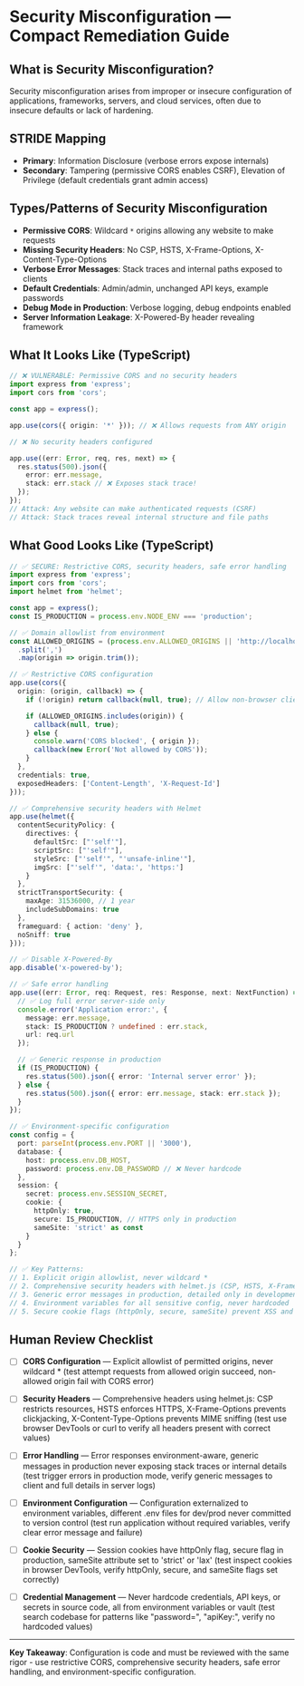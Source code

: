 # Security Misconfiguration — Compact Remediation Guide

## What is Security Misconfiguration?

Security misconfiguration arises from improper or insecure configuration of applications, frameworks, servers, and cloud services, often due to insecure defaults or lack of hardening.

## STRIDE Mapping

- **Primary**: Information Disclosure (verbose errors expose internals)
- **Secondary**: Tampering (permissive CORS enables CSRF), Elevation of Privilege (default credentials grant admin access)

## Types/Patterns of Security Misconfiguration

- **Permissive CORS**: Wildcard `*` origins allowing any website to make requests
- **Missing Security Headers**: No CSP, HSTS, X-Frame-Options, X-Content-Type-Options
- **Verbose Error Messages**: Stack traces and internal paths exposed to clients
- **Default Credentials**: Admin/admin, unchanged API keys, example passwords
- **Debug Mode in Production**: Verbose logging, debug endpoints enabled
- **Server Information Leakage**: X-Powered-By header revealing framework

## What It Looks Like (TypeScript)

```typescript
// ❌ VULNERABLE: Permissive CORS and no security headers
import express from 'express';
import cors from 'cors';

const app = express();

app.use(cors({ origin: '*' })); // ❌ Allows requests from ANY origin

// ❌ No security headers configured

app.use((err: Error, req, res, next) => {
  res.status(500).json({
    error: err.message,
    stack: err.stack // ❌ Exposes stack trace!
  });
});
// Attack: Any website can make authenticated requests (CSRF)
// Attack: Stack traces reveal internal structure and file paths
```

## What Good Looks Like (TypeScript)

```typescript
// ✅ SECURE: Restrictive CORS, security headers, safe error handling
import express from 'express';
import cors from 'cors';
import helmet from 'helmet';

const app = express();
const IS_PRODUCTION = process.env.NODE_ENV === 'production';

// ✅ Domain allowlist from environment
const ALLOWED_ORIGINS = (process.env.ALLOWED_ORIGINS || 'http://localhost:3000')
  .split(',')
  .map(origin => origin.trim());

// ✅ Restrictive CORS configuration
app.use(cors({
  origin: (origin, callback) => {
    if (!origin) return callback(null, true); // Allow non-browser clients

    if (ALLOWED_ORIGINS.includes(origin)) {
      callback(null, true);
    } else {
      console.warn('CORS blocked', { origin });
      callback(new Error('Not allowed by CORS'));
    }
  },
  credentials: true,
  exposedHeaders: ['Content-Length', 'X-Request-Id']
}));

// ✅ Comprehensive security headers with Helmet
app.use(helmet({
  contentSecurityPolicy: {
    directives: {
      defaultSrc: ["'self'"],
      scriptSrc: ["'self'"],
      styleSrc: ["'self'", "'unsafe-inline'"],
      imgSrc: ["'self'", 'data:', 'https:']
    }
  },
  strictTransportSecurity: {
    maxAge: 31536000, // 1 year
    includeSubDomains: true
  },
  frameguard: { action: 'deny' },
  noSniff: true
}));

// ✅ Disable X-Powered-By
app.disable('x-powered-by');

// ✅ Safe error handling
app.use((err: Error, req: Request, res: Response, next: NextFunction) => {
  // ✅ Log full error server-side only
  console.error('Application error:', {
    message: err.message,
    stack: IS_PRODUCTION ? undefined : err.stack,
    url: req.url
  });

  // ✅ Generic response in production
  if (IS_PRODUCTION) {
    res.status(500).json({ error: 'Internal server error' });
  } else {
    res.status(500).json({ error: err.message, stack: err.stack });
  }
});

// ✅ Environment-specific configuration
const config = {
  port: parseInt(process.env.PORT || '3000'),
  database: {
    host: process.env.DB_HOST,
    password: process.env.DB_PASSWORD // ❌ Never hardcode
  },
  session: {
    secret: process.env.SESSION_SECRET,
    cookie: {
      httpOnly: true,
      secure: IS_PRODUCTION, // HTTPS only in production
      sameSite: 'strict' as const
    }
  }
};

// ✅ Key Patterns:
// 1. Explicit origin allowlist, never wildcard *
// 2. Comprehensive security headers with helmet.js (CSP, HSTS, X-Frame-Options)
// 3. Generic error messages in production, detailed only in development
// 4. Environment variables for all sensitive config, never hardcoded
// 5. Secure cookie flags (httpOnly, secure, sameSite) prevent XSS and CSRF
```

## Human Review Checklist

- [ ] **CORS Configuration** — Explicit allowlist of permitted origins, never wildcard * (test attempt requests from allowed origin succeed, non-allowed origin fail with CORS error)

- [ ] **Security Headers** — Comprehensive headers using helmet.js: CSP restricts resources, HSTS enforces HTTPS, X-Frame-Options prevents clickjacking, X-Content-Type-Options prevents MIME sniffing (test use browser DevTools or curl to verify all headers present with correct values)

- [ ] **Error Handling** — Error responses environment-aware, generic messages in production never exposing stack traces or internal details (test trigger errors in production mode, verify generic messages to client and full details in server logs)

- [ ] **Environment Configuration** — Configuration externalized to environment variables, different .env files for dev/prod never committed to version control (test run application without required variables, verify clear error message and failure)

- [ ] **Cookie Security** — Session cookies have httpOnly flag, secure flag in production, sameSite attribute set to 'strict' or 'lax' (test inspect cookies in browser DevTools, verify httpOnly, secure, and sameSite flags set correctly)

- [ ] **Credential Management** — Never hardcode credentials, API keys, or secrets in source code, all from environment variables or vault (test search codebase for patterns like "password=", "apiKey:", verify no hardcoded values)

---

**Key Takeaway**: Configuration is code and must be reviewed with the same rigor - use restrictive CORS, comprehensive security headers, safe error handling, and environment-specific configuration.
